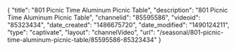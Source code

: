 {
    "title": "801 Picnic Time Aluminum Picnic Table",
    "description": "801 Picnic Time Aluminum Picnic Table",
    "channelid": "85595586",
    "videoid": "85323434",
    "date_created": "1486675720",
    "date_modified": "1490124211",
    "type": "captivate",
    "layout": "channelVideo",
    "url": "\/seasonal\/801-picnic-time-aluminum-picnic-table\/85595586-85323434"
}
